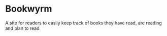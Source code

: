 # Bookwyrm
A site for readers to easily keep track of books they have read, are reading and plan to read
